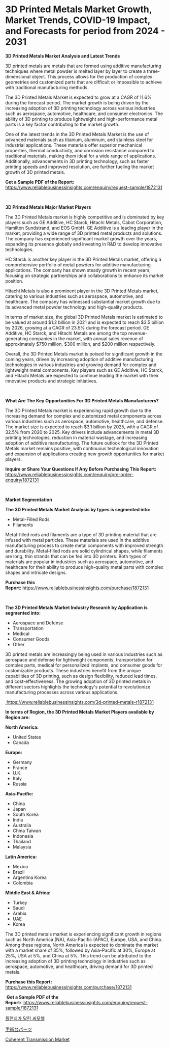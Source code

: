 <p><h1>3D Printed Metals Market Growth, Market Trends, COVID-19 Impact, and Forecasts for period from 2024 - 2031</h1></p><p><strong>3D Printed Metals Market Analysis and Latest Trends</strong></p>
<p><p>3D printed metals are metals that are formed using additive manufacturing techniques where metal powder is melted layer by layer to create a three-dimensional object. This process allows for the production of complex geometries and customized parts that are difficult or impossible to achieve with traditional manufacturing methods. </p><p>The 3D Printed Metals Market is expected to grow at a CAGR of 11.6% during the forecast period. The market growth is being driven by the increasing adoption of 3D printing technology across various industries such as aerospace, automotive, healthcare, and consumer electronics. The ability of 3D printing to produce lightweight and high-performance metal parts is a key factor contributing to the market growth.</p><p>One of the latest trends in the 3D Printed Metals Market is the use of advanced materials such as titanium, aluminum, and stainless steel for industrial applications. These materials offer superior mechanical properties, thermal conductivity, and corrosion resistance compared to traditional materials, making them ideal for a wide range of applications. Additionally, advancements in 3D printing technology, such as faster printing speeds and improved resolution, are further fueling the market growth of 3D printed metals.</p></p>
<p><strong>Get a Sample PDF of the Report:&nbsp;</strong> <a href="https://www.reliablebusinessinsights.com/enquiry/request-sample/1872131">https://www.reliablebusinessinsights.com/enquiry/request-sample/1872131</a></p>
<p>&nbsp;</p>
<p><strong>3D Printed Metals Major Market Players</strong></p>
<p><p>The 3D Printed Metals market is highly competitive and is dominated by key players such as GE Additive, HC Starck, Hitachi Metals, Cabot Corporation, Hamilton Sundstrand, and EOS GmbH. GE Additive is a leading player in the market, providing a wide range of 3D printed metal products and solutions. The company has experienced significant market growth over the years, expanding its presence globally and investing in R&D to develop innovative technologies.</p><p>HC Starck is another key player in the 3D Printed Metals market, offering a comprehensive portfolio of metal powders for additive manufacturing applications. The company has shown steady growth in recent years, focusing on strategic partnerships and collaborations to enhance its market position.</p><p>Hitachi Metals is also a prominent player in the 3D Printed Metals market, catering to various industries such as aerospace, automotive, and healthcare. The company has witnessed substantial market growth due to its advanced metal powder technology and high-quality products.</p><p>In terms of market size, the global 3D Printed Metals market is estimated to be valued at around $1.2 billion in 2021 and is expected to reach $3.5 billion by 2026, growing at a CAGR of 23.5% during the forecast period. GE Additive, HC Starck, and Hitachi Metals are among the top revenue-generating companies in the market, with annual sales revenue of approximately $750 million, $300 million, and $200 million respectively.</p><p>Overall, the 3D Printed Metals market is poised for significant growth in the coming years, driven by increasing adoption of additive manufacturing technologies in various industries and growing demand for complex and lightweight metal components. Key players such as GE Additive, HC Starck, and Hitachi Metals are expected to continue leading the market with their innovative products and strategic initiatives.</p></p>
<p>&nbsp;</p>
<p><strong>What Are The Key Opportunities For 3D Printed Metals Manufacturers?</strong></p>
<p><p>The 3D Printed Metals market is experiencing rapid growth due to the increasing demand for complex and customized metal components across various industries such as aerospace, automotive, healthcare, and defense. The market size is expected to reach $3.1 billion by 2025, with a CAGR of 32.5% from 2020 to 2025. Key drivers include advancements in metal 3D printing technologies, reduction in material wastage, and increasing adoption of additive manufacturing. The future outlook for the 3D Printed Metals market remains positive, with continuous technological innovation and expansion of applications creating new growth opportunities for market players.</p></p>
<p><strong>Inquire or Share Your Questions If Any Before Purchasing This Report:</strong> <a href="https://www.reliablebusinessinsights.com/enquiry/pre-order-enquiry/1872131">https://www.reliablebusinessinsights.com/enquiry/pre-order-enquiry/1872131</a></p>
<p>&nbsp;</p>
<p><strong>Market Segmentation</strong></p>
<p><strong>The 3D Printed Metals Market Analysis by types is segmented into:</strong></p>
<p><ul><li>Metal-Filled Rods</li><li>Filaments</li></ul></p>
<p><p>Metal-filled rods and filaments are a type of 3D printing material that are infused with metal particles. These materials are used in the additive manufacturing process to create metal components with improved strength and durability. Metal-filled rods are solid cylindrical shapes, while filaments are long, thin strands that can be fed into 3D printers. Both types of materials are popular in industries such as aerospace, automotive, and healthcare for their ability to produce high-quality metal parts with complex shapes and intricate designs.</p></p>
<p><strong>Purchase this Report:&nbsp;</strong><a href="https://www.reliablebusinessinsights.com/purchase/1872131">https://www.reliablebusinessinsights.com/purchase/1872131</a></p>
<p>&nbsp;</p>
<p><strong>The 3D Printed Metals Market Industry Research by Application is segmented into:</strong></p>
<p><ul><li>Aerospace and Defense</li><li>Transportation</li><li>Medical</li><li>Consumer Goods</li><li>Other</li></ul></p>
<p><p>3D printed metals are increasingly being used in various industries such as aerospace and defense for lightweight components, transportation for complex parts, medical for personalized implants, and consumer goods for customizable products. These industries benefit from the unique capabilities of 3D printing, such as design flexibility, reduced lead times, and cost-effectiveness. The growing adoption of 3D printed metals in different sectors highlights the technology's potential to revolutionize manufacturing processes across various applications.</p></p>
<p><a href="https://www.reliablebusinessinsights.com/3d-printed-metals-r1872131">&nbsp;https://www.reliablebusinessinsights.com/3d-printed-metals-r1872131</a></p>
<p><strong>In terms of Region, the 3D Printed Metals Market Players available by Region are:</strong></p>
<p>
    <p> <strong> North America: </strong>
        <ul>
            <li>United States</li>
            <li>Canada</li>
        </ul>
        </p> 
    <p> <strong> Europe: </strong>
        <ul>
            <li>Germany</li>
            <li>France</li>
            <li>U.K.</li>
            <li>Italy</li>
            <li>Russia</li>
        </ul>
        </p> 
    <p> <strong> Asia-Pacific: </strong>
        <ul>
            <li>China</li>
            <li>Japan</li>
            <li>South Korea</li>
            <li>India</li>
            <li>Australia</li>
            <li>China Taiwan</li>
            <li>Indonesia</li>
            <li>Thailand</li>
            <li>Malaysia</li>
        </ul>
        </p> 
    <p> <strong> Latin America: </strong>
        <ul>
            <li>Mexico</li>
            <li>Brazil</li>
            <li>Argentina Korea</li>
            <li>Colombia</li>
        </ul>
        </p> 
    <p> <strong> Middle East & Africa: </strong>
        <ul>
            <li>Turkey</li>
            <li>Saudi</li>
            <li>Arabia</li>
            <li>UAE</li>
            <li>Korea</li>
        </ul>
    </p>
    </p>
<p><p>The 3D printed metals market is experiencing significant growth in regions such as North America (NA), Asia-Pacific (APAC), Europe, USA, and China. Among these regions, North America is expected to dominate the market with a market share of 35%, followed by Asia-Pacific at 30%, Europe at 25%, USA at 5%, and China at 5%. This trend can be attributed to the increasing adoption of 3D printing technology in industries such as aerospace, automotive, and healthcare, driving demand for 3D printed metals.</p></p>
<p><strong>Purchase this Report: </strong><a href="https://www.reliablebusinessinsights.com/purchase/1872131">https://www.reliablebusinessinsights.com/purchase/1872131</a></p>
<p>&nbsp;<strong>Get a Sample PDF of the Report:&nbsp;&nbsp;</strong><a href="https://www.reliablebusinessinsights.com/enquiry/request-sample/1872131">https://www.reliablebusinessinsights.com/enquiry/request-sample/1872131</a></p>
<p><strong></strong></p>
<p><p><a href="https://github.com/hzumrdvas204296/Market-Research-Report-List-3/blob/main/854989010663.md">플랜지가 달린 써모웰</a></p><p><a href="https://github.com/avbqbctihcbe2/Market-Research-Report-List-3/blob/main/76011826063.md">手術台パーツ</a></p><p><a href="https://github.com/VincentButlerjXXf/Market-Research-Report-List-1/blob/main/coherent-transmission-market.md">Coherent Transmission Market</a></p></p>